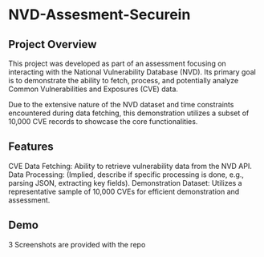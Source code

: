 # NVD-Assesment-Securein

## Project Overview
This project was developed as part of an assessment focusing on interacting with the National Vulnerability Database (NVD). Its primary goal is to demonstrate the ability to fetch, process, and potentially analyze Common Vulnerabilities and Exposures (CVE) data.

Due to the extensive nature of the NVD dataset and time constraints encountered during data fetching, this demonstration utilizes a subset of 10,000 CVE records to showcase the core functionalities.

## Features
CVE Data Fetching: Ability to retrieve vulnerability data from the NVD API.
Data Processing: (Implied, describe if specific processing is done, e.g., parsing JSON, extracting key fields).
Demonstration Dataset: Utilizes a representative sample of 10,000 CVEs for efficient demonstration and assessment.

## Demo
3 Screenshots are provided with the repo

